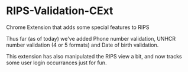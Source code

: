 # RIPS-Validation-CExt
Chrome Extension that adds some special features to RIPS

Thus far (as of today) we've added Phone number validation, UNHCR number validation (4 or 5 formats) and Date of birth validation.

This extension has also manipulated the RIPS view a bit, and now tracks some user login occurrances just for fun.
